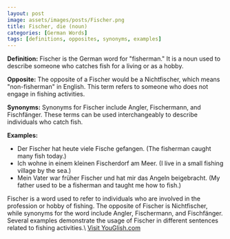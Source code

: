 ```yaml
---
layout: post
image: assets/images/posts/Fischer.png
title: Fischer, die (noun)
categories: [German Words]
tags: [definitions, opposites, synonyms, examples]
---
```


**Definition:** Fischer is the German word for "fisherman." It is a noun used to describe someone who catches fish for a living or as a hobby.

**Opposite:** The opposite of a Fischer would be a Nichtfischer, which means "non-fisherman" in English. This term refers to someone who does not engage in fishing activities.

**Synonyms:** Synonyms for Fischer include Angler, Fischermann, and Fischfänger. These terms can be used interchangeably to describe individuals who catch fish.

**Examples:**
- Der Fischer hat heute viele Fische gefangen. (The fisherman caught many fish today.)
- Ich wohne in einem kleinen Fischerdorf am Meer. (I live in a small fishing village by the sea.)
- Mein Vater war früher Fischer und hat mir das Angeln beigebracht. (My father used to be a fisherman and taught me how to fish.)

Fischer is a word used to refer to individuals who are involved in the profession or hobby of fishing. The opposite of Fischer is Nichtfischer, while synonyms for the word include Angler, Fischermann, and Fischfänger. Several examples demonstrate the usage of Fischer in different sentences related to fishing activities.\ <a id="yg-widget-0" class="youglish-widget" data-query="Fischer," data-lang="german" data-components="8412" data-auto-start="0" data-bkg-color="theme_light" data-title="How%20to%20pronounce%20Fischer,%20in%20German"  rel="nofollow" href="https://youglish.com">Visit YouGlish.com</a><script async src="https://youglish.com/public/emb/widget.js" charset="utf-8"></script>
